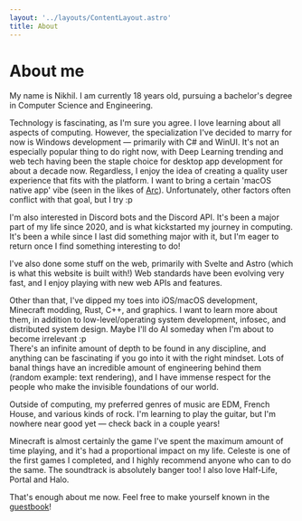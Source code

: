 ```yaml
---
layout: '../layouts/ContentLayout.astro'
title: About
---
```


# About me

My name is Nikhil. I am currently 18 years old, pursuing a bachelor's degree in Computer Science and Engineering.

Technology is fascinating, as I'm sure you agree. I love learning about all aspects of computing. However, the specialization I've decided to marry for now is Windows development — primarily with C# and WinUI. It's not an especially popular thing to do right now, with Deep Learning trending and web tech having been the staple choice for desktop app development for about a decade now. Regardless, I enjoy the idea of creating a quality user experience that fits with the platform. I want to bring a certain 'macOS native app' vibe (seen in the likes of [Arc](https://arc.net)). Unfortunately, other factors often conflict with that goal, but I try :p

I'm also interested in Discord bots and the Discord API. It's been a major part of my life since 2020, and is what kickstarted my journey in computing. It's been a while since I last did something major with it, but I'm eager to return once I find something interesting to do!

I've also done some stuff on the web, primarily with Svelte and Astro (which is what this website is built with!) Web standards have been evolving very fast, and I enjoy playing with new web APIs and features.

Other than that, I've dipped my toes into iOS/macOS development, Minecraft modding, Rust, C++, and graphics. I want to learn more about them, in addition to low-level/operating system development, infosec, and distributed system design. Maybe I'll do AI someday when I'm about to become irrelevant :p\
There's an infinite amount of depth to be found in any discipline, and anything can be fascinating if you go into it with the right mindset. Lots of banal things have an incredible amount of engineering behind them (random example: text rendering), and I have immense respect for the people who make the invisible foundations of our world.

Outside of computing, my preferred genres of music are EDM, French House, and various kinds of rock. I'm learning to play the guitar, but I'm nowhere near good yet — check back in a couple years!

Minecraft is almost certainly the game I've spent the maximum amount of time playing, and it's had a proportional impact on my life. Celeste is one of the first games I completed, and I highly recommend anyone who can to do the same. The soundtrack is absolutely banger too! I also love Half-Life, Portal and Halo.

That's enough about me now. Feel free to make yourself known in the [guestbook](/guestbook)!
